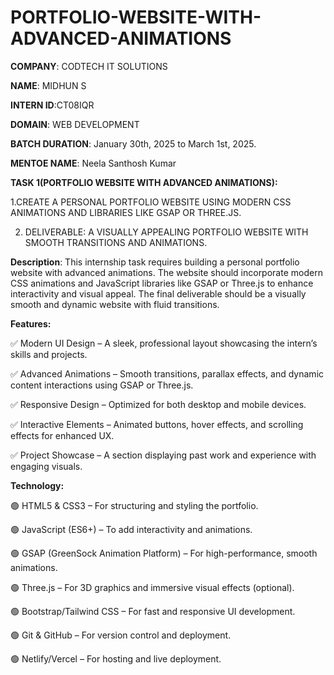 # PORTFOLIO-WEBSITE-WITH-ADVANCED-ANIMATIONS

**COMPANY**: CODTECH IT SOLUTIONS

**NAME**: MIDHUN S

**INTERN ID**:CT08IQR
   
**DOMAIN**: WEB DEVELOPMENT
   
**BATCH DURATION**: January 30th, 2025 to March 1st, 2025.

**MENTOE NAME**: Neela Santhosh Kumar 

**TASK 1(PORTFOLIO WEBSITE WITH ADVANCED ANIMATIONS):**

1.CREATE A PERSONAL PORTFOLIO WEBSITE USING MODERN CSS ANIMATIONS AND LIBRARIES LIKE GSAP OR THREE.JS.


2. DELIVERABLE: A VISUALLY APPEALING PORTFOLIO WEBSITE WITH SMOOTH TRANSITIONS AND ANIMATIONS.



**Description**:
         This internship task requires building a personal portfolio website with advanced animations. The website should incorporate modern CSS animations and JavaScript libraries like GSAP or Three.js to enhance interactivity and visual appeal. The final deliverable should be a visually smooth and dynamic website with fluid transitions.


**Features:**

✅ Modern UI Design – A sleek, professional layout showcasing the intern’s skills and projects.

✅ Advanced Animations – Smooth transitions, parallax effects, and dynamic content interactions using GSAP or Three.js.

✅ Responsive Design – Optimized for both desktop and mobile devices.

✅ Interactive Elements – Animated buttons, hover effects, and scrolling effects for enhanced UX.

✅ Project Showcase – A section displaying past work and experience with engaging visuals.


**Technology:**

🟢 HTML5 & CSS3 – For structuring and styling the portfolio.

🟢 JavaScript (ES6+) – To add interactivity and animations.

🟢 GSAP (GreenSock Animation Platform) – For high-performance, smooth animations.

🟢 Three.js – For 3D graphics and immersive visual effects (optional).

🟢 Bootstrap/Tailwind CSS – For fast and responsive UI development.

🟢 Git & GitHub – For version control and deployment.

🟢 Netlify/Vercel – For hosting and live deployment.

